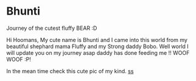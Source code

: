 # Bhunti
Journey of the cutest fluffy BEAR :D 

Hi Hoomans, My cute name is Bhunti and I came into this world from my beautiful shephard mama Fluffy and my Strong daddy Bobo. 
Well world I will update you on my journey asap daddy has done feeding me !! WOOF WOOF :P!

In the mean time check this cute pic of my kind. 
[ss](https://user-images.githubusercontent.com/82550849/114824140-5229b200-9d79-11eb-8c56-e9b6f5ee033b.jpg)

